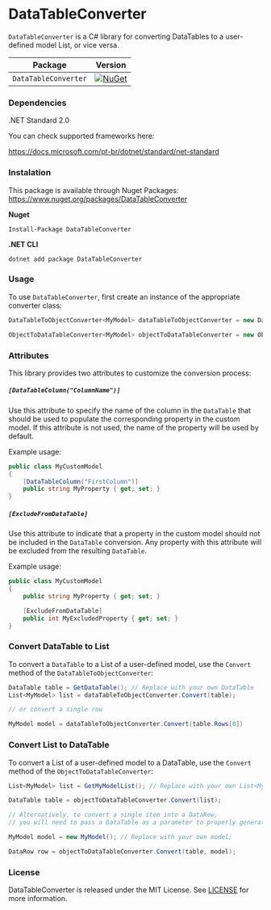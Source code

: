 # DataTableConverter
`DataTableConverter` is a C# library for converting DataTables to a user-defined model List, or vice versa.

| Package |  Version
| ------- | ----- |
| `DataTableConverter` | [![NuGet](https://img.shields.io/nuget/v/DataTableConverter.svg)](https://nuget.org/packages/DataTableConverter) | [![Nuget](https://img.shields.io/nuget/dt/DataTableConverter.svg)](https://nuget.org/packages/DataTableConverter) |


### Dependencies
.NET Standard 2.0

You can check supported frameworks here:

https://docs.microsoft.com/pt-br/dotnet/standard/net-standard

### Instalation
This package is available through Nuget Packages: https://www.nuget.org/packages/DataTableConverter


**Nuget**
```
Install-Package DataTableConverter
```

**.NET CLI**
```
dotnet add package DataTableConverter
```

### Usage
To use `DataTableConverter`, first create an instance of the appropriate converter class:

```csharp
DataTableToObjectConverter<MyModel> dataTableToObjectConverter = new DataTableToObjectConverter<MyModel>();

ObjectToDataTableConverter<MyModel> objectToDataTableConverter = new ObjectToDataTableConverter<MyModel>();
```
### Attributes
This library provides two attributes to customize the conversion process:

##### `[DataTableColumn("ColumnName")]`
Use this attribute to specify the name of the column in the `DataTable` that should be used to populate the corresponding property in the custom model. 
If this attribute is not used, the name of the property will be used by default.

Example usage:
```csharp
public class MyCustomModel
{
    [DataTableColumn("FirstColumn")]
    public string MyProperty { get; set; }
}
```
##### `[ExcludeFromDataTable]`
Use this attribute to indicate that a property in the custom model should not be included in the `DataTable` conversion. 
Any property with this attribute will be excluded from the resulting `DataTable`.

Example usage:
```csharp
public class MyCustomModel
{
    public string MyProperty { get; set; }

    [ExcludeFromDataTable]
    public int MyExcludedProperty { get; set; }
}
```

### Convert DataTable to List
To convert a `DataTable` to a List of a user-defined model, use the `Convert` method of the `DataTableToObjectConverter`:

```csharp
DataTable table = GetDataTable(); // Replace with your own DataTable
List<MyModel> list = dataTableToObjectConverter.Convert(table);

// or convert a single row

MyModel model = dataTableToObjectConverter.Convert(table.Rows[0])
```

### Convert List to DataTable
To convert a List of a user-defined model to a DataTable, use the `Convert` method of the `ObjectToDataTableConverter`:

```csharp
List<MyModel> list = GetMyModelList(); // Replace with your own List<MyModel>

DataTable table = objectToDataTableConverter.Convert(list);

// Alternatively, to convert a single item into a DataRow, 
// you will need to pass a DataTable as a parameter to properly generate the DataRow.

MyModel model = new MyModel(); // Replace with your own model;

DataRow row = objectToDataTableConverter.Convert(table, model);
```
### License
DataTableConverter is released under the MIT License. See [LICENSE](https://opensource.org/license/mit/) for more information.
